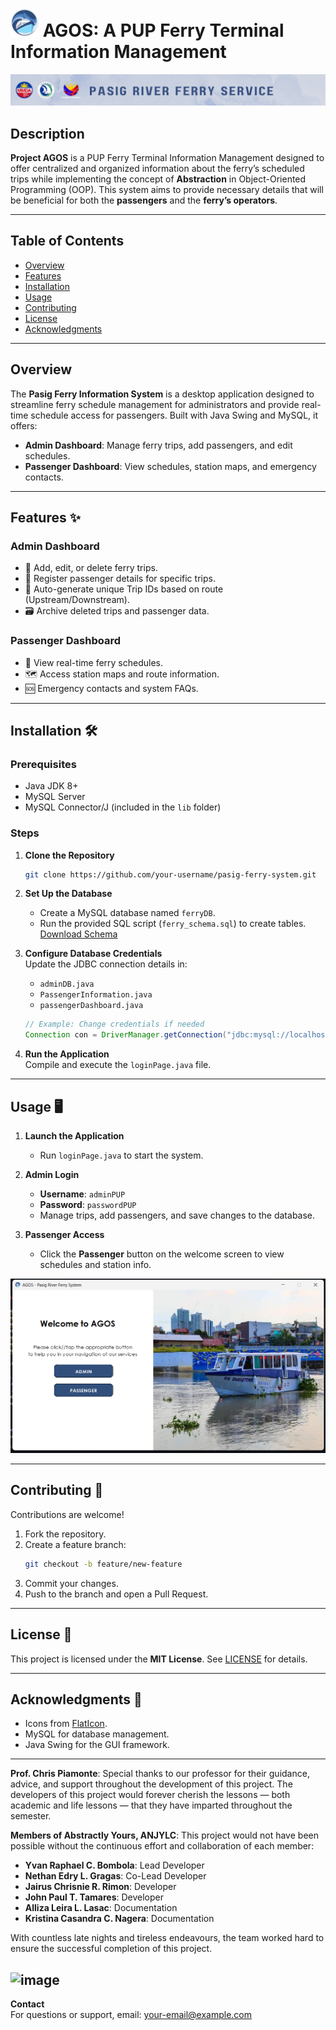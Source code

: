 
# ![Logo](https://github.com/JairusChrisnie/AGOS2/blob/master/ResizedAgosLogo2.png?raw=true)  AGOS: A PUP Ferry Terminal Information Management
![image alt](https://github.com/JairusChrisnie/AGOS2/blob/master/PASIG%20RIVER%20FERRY%20SERVICE.png?raw=true)

## Description 
**Project AGOS** is a PUP Ferry Terminal Information Management designed to offer centralized and organized information about the ferry’s scheduled trips while implementing the concept of **Abstraction** in Object-Oriented Programming (OOP). This system aims to provide necessary details that will be beneficial for both the **passengers** and the **ferry’s operators**.

---

## Table of Contents  
- [Overview](#overview)  
- [Features](#features)  
- [Installation](#installation)  
- [Usage](#usage)  
- [Contributing](#contributing)  
- [License](#license)  
- [Acknowledgments](#acknowledgments)  

---

## Overview  
The **Pasig Ferry Information System** is a desktop application designed to streamline ferry schedule management for administrators and provide real-time schedule access for passengers. Built with Java Swing and MySQL, it offers:  
- **Admin Dashboard**: Manage ferry trips, add passengers, and edit schedules.  
- **Passenger Dashboard**: View schedules, station maps, and emergency contacts.  

---

## Features ✨  
### **Admin Dashboard**  
- 📅 Add, edit, or delete ferry trips.  
- 👥 Register passenger details for specific trips.  
- 🔄 Auto-generate unique Trip IDs based on route (Upstream/Downstream).  
- 🗃️ Archive deleted trips and passenger data.  

### **Passenger Dashboard**  
- 🚤 View real-time ferry schedules.  
- 🗺️ Access station maps and route information.  
- 🆘 Emergency contacts and system FAQs.  

---

## Installation 🛠️  
### **Prerequisites**  
- Java JDK 8+  
- MySQL Server  
- MySQL Connector/J (included in the `lib` folder)  

### **Steps**  
1. **Clone the Repository**  
   ```bash  
   git clone https://github.com/your-username/pasig-ferry-system.git   

2. **Set Up the Database**  
   - Create a MySQL database named `ferryDB`.  
   - Run the provided SQL script (`ferry_schema.sql`) to create tables.  
      [Download Schema](schema.sql)

3. **Configure Database Credentials**  
   Update the JDBC connection details in:  
   - `adminDB.java`  
   - `PassengerInformation.java`  
   - `passengerDashboard.java`  
   ```java  
   // Example: Change credentials if needed  
   Connection con = DriverManager.getConnection("jdbc:mysql://localhost:3306/ferryDB", "root", "root");  
   ```  

4. **Run the Application**  
   Compile and execute the `loginPage.java` file.  

---

## Usage 🖥️  
1. **Launch the Application**  
   - Run `loginPage.java` to start the system.  

2. **Admin Login**  
   - **Username**: `adminPUP`  
   - **Password**: `passwordPUP`  
   - Manage trips, add passengers, and save changes to the database.  

3. **Passenger Access**  
   - Click the **Passenger** button on the welcome screen to view schedules and station info.  

![Admin Dashboard Preview](https://github.com/JairusChrisnie/AGOS2/blob/master/welcomeAgos.png?raw=true) 

---

## Contributing 🤝  
Contributions are welcome!  
1. Fork the repository.  
2. Create a feature branch:  
   ```bash  
   git checkout -b feature/new-feature  
   ```  
3. Commit your changes.  
4. Push to the branch and open a Pull Request.  


---

## License 📄  
This project is licensed under the **MIT License**. See [LICENSE](LICENSE) for details.  

---

## Acknowledgments 🙌  
- Icons from [FlatIcon](https://www.flaticon.com).  
- MySQL for database management.  
- Java Swing for the GUI framework.  

---

**Prof. Chris Piamonte**: Special thanks to our professor for their guidance, advice, and support throughout the development of this project. The developers of this project would forever cherish the lessons — both academic and life lessons — that they have imparted throughout the semester.

**Members of Abstractly Yours, ANJYLC**: This project would not have been possible without the continuous effort and collaboration of each member:
- **Yvan Raphael C. Bombola**: Lead Developer
- **Nethan Edry L. Gragas**: Co-Lead Developer
- **Jairus Chrisnie R. Rimon**: Developer
- **John Paul T. Tamares**: Developer
- **Alliza Leira L. Lasac**: Documentation
- **Kristina Casandra C. Nagera**: Documentation

With countless late nights and tireless endeavours, the team worked hard to ensure the successful completion of this project.


![image](https://github.com/user-attachments/assets/ec826ba1-2acd-413b-a659-33fa33ff78fb)
---

**Contact**  
For questions or support, email: [your-email@example.com](mailto:your-email@example.com)  
``` 







